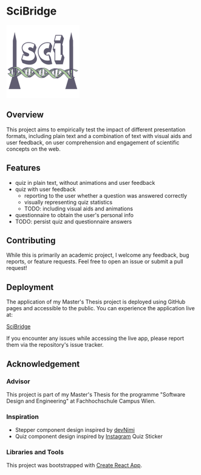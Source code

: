 # SciBridge

![SciBridge Logo](public/logo192.png)

## Overview

This project aims to empirically test the impact of different presentation formats, including plain text and a combination of text with visual aids and user feedback, on user comprehension and engagement of scientific concepts on the web.

## Features

- quiz in plain text, without animations and user feedback
- quiz with user feedback
  - reporting to the user whether a question was answered correctly
  - visually representing quiz statistics
  - TODO: including visual aids and animations
- questionnaire to obtain the user's personal info
- TODO: persist quiz and questionnaire answers

## Contributing

While this is primarily an academic project, I welcome any feedback, bug reports, or feature requests. Feel free to open an issue or submit a pull request!

## Deployment

The application of my Master's Thesis project is deployed using GitHub pages and accessible to the public. You can experience the application live at:

[SciBridge](https://lisamariepleyer.github.io/SciBridge_WebApp/)

If you encounter any issues while accessing the live app, please report them via the repository's issue tracker.

## Acknowledgement

### Advisor
This project is part of my Master's Thesis for the programme "Software Design and Engineering" at Fachhochschule Campus Wien.

### Inspiration
- Stepper component design inspired by [devNimi](https://github.com/devNimi/stepper-component)
- Quiz component design inspired by [Instagram](https://www.instagram.com) Quiz Sticker

### Libraries and Tools

This project was bootstrapped with [Create React App](https://github.com/facebook/create-react-app).
